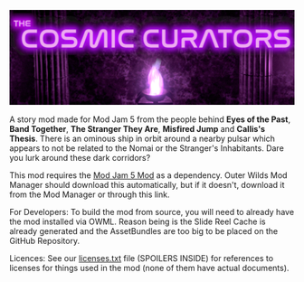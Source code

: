 ![image](https://github.com/AnonymousStrangerOW/ModJam5/blob/main/banner.png)

A story mod made for Mod Jam 5 from the people behind **Eyes of the Past**, **Band Together**, **The Stranger They Are**, **Misfired Jump** and **Callis's Thesis**. There is an ominous ship in orbit around a nearby pulsar which appears to not be related to the Nomai or the Stranger's Inhabitants. Dare you lurk around these dark corridors?

This mod requires the [Mod Jam 5 Mod](https://outerwildsmods.com/mods/modjam5/) as a dependency. Outer Wilds Mod Manager should download this automatically, but if it doesn't, download it from the Mod Manager or through this link.

For Developers: To build the mod from source, you will need to already have the mod installed via OWML. Reason being is the Slide Reel Cache is already generated and the AssetBundles are too big to be placed on the GitHub Repository.

Licences: See our [licenses.txt](https://github.com/AnonymousStrangerOW/ModJam5/blob/main/licenses.txt) file (SPOILERS INSIDE) for references to licenses for things used in the mod (none of them have actual documents).